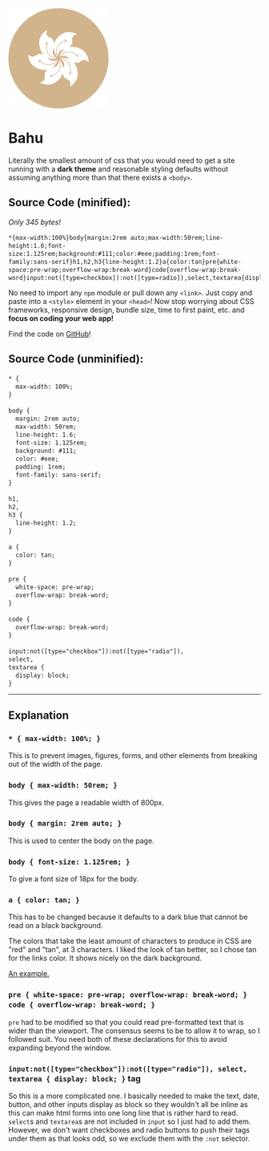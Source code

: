 <img src="bahu-logo.svg" width="200" height="200">

Bahu
====

Literally the smallest amount of css that you would need to get a site running with a **dark theme** and reasonable styling defaults without assuming anything more than that there exists a `<body>`.

Source Code (minified):
-----------------------

_Only 345 bytes!_

    *{max-width:100%}body{margin:2rem auto;max-width:50rem;line-height:1.6;font-size:1.125rem;background:#111;color:#eee;padding:1rem;font-family:sans-serif}h1,h2,h3{line-height:1.2}a{color:tan}pre{white-space:pre-wrap;overflow-wrap:break-word}code{overflow-wrap:break-word}input:not([type=checkbox]):not([type=radio]),select,textarea{display:block}

No need to import any `npm` module or pull down any `<link>`. Just copy and paste into a `<style>` element in your `<head>`! Now stop worrying about CSS frameworks, responsive design, bundle size, time to first paint, etc. and **focus on coding your web app!**

Find the code on [GitHub](https://github.com/Kimeiga/bahu)!

Source Code (unminified):
-------------------------

    * {
      max-width: 100%;
    }
    
    body {
      margin: 2rem auto;
      max-width: 50rem;
      line-height: 1.6;
      font-size: 1.125rem;
      background: #111;
      color: #eee;
      padding: 1rem;
      font-family: sans-serif;
    }
    
    h1,
    h2,
    h3 {
      line-height: 1.2;
    }
    
    a {
      color: tan;
    }
    
    pre {
      white-space: pre-wrap;
      overflow-wrap: break-word;
    }
    
    code {
      overflow-wrap: break-word;
    }
    
    input:not([type="checkbox"]):not([type="radio"]),
    select,
    textarea {
      display: block;
    }

* * *

Explanation
-----------

### `* { max-width: 100%; }`

This is to prevent images, figures, forms, and other elements from breaking out of the width of the page.

### `body { max-width: 50rem; }`

This gives the page a readable width of 800px.

### `body { margin: 2rem auto; }`

This is used to center the body on the page.

### `body { font-size: 1.125rem; }`

To give a font size of 18px for the body.

### `a { color: tan; }`

This has to be changed because it defaults to a dark blue that cannot be read on a black background.

The colors that take the least amount of characters to produce in CSS are "red" and "tan", at 3 characters. I liked the look of tan better, so I chose tan for the links color. It shows nicely on the dark background.

[An example.](#)

### `pre { white-space: pre-wrap; overflow-wrap: break-word; } code { overflow-wrap: break-word; }`

`pre` had to be modified so that you could read pre-formatted text that is wider than the viewport. The consensus seems to be to allow it to wrap, so I followed suit. You need both of these declarations for this to avoid expanding beyond the window.

### `input:not([type="checkbox"]):not([type="radio"]), select, textarea { display: block; }` tag

So this is a more complicated one. I basically needed to make the text, date, button, and other inputs display as block so they wouldn't all be inline as this can make html forms into one long line that is rather hard to read. `select`s and `textarea`s are not included in `input` so I just had to add them. However, we don't want checkboxes and radio buttons to push their tags under them as that looks odd, so we exclude them with the `:not` selector.
